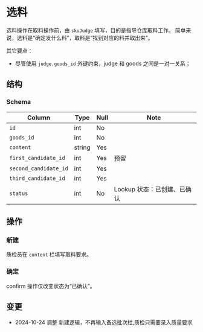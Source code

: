 # 选料
选料操作在取料操作前，由 `skuJudge` 填写，目的是指导仓库取料工作。
简单来说，选料是“确定发什么料”，取料是“找到对应的料并取出来”。

其它要点：

- 尽管使用 `judge.goods_id` 外键约束，judge 和 goods 之间是一对一关系；

结构
--------------------------------------------------------------------------

### Schema
Column                              | Type      | Null | Note
------------------------------------|-----------|------|-------
`id`                                | int       | No   | 
`goods_id`                          | int       | No   | 
`content`                           | string    | Yes  | 
`first_candidate_id`                | int       | Yes  | 预留
`second_candidate_id`               | int       | Yes  | 
`third_candidate_id`                | int       | Yes  | 
`status`                            | int       | No   | Lookup 状态：已创建、已确认

操作
--------------------------------------------------------------------------

### 新建

质检员在 `content` 栏填写取料要求。

### 确定
confirm 操作仅改变状态为“已确认”。

变更
--------------------------------------------------------------------------
- 2024-10-24 调整 新建逻辑，不再输入备选批次栏,质检只需要录入质量要求
